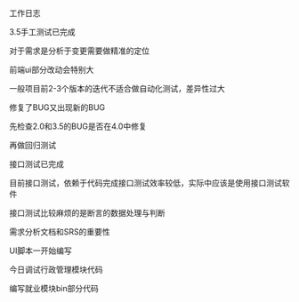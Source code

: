 工作日志

3.5手工测试已完成

对于需求是分析于变更需要做精准的定位

前端ui部分改动会特别大

一般项目前2-3个版本的迭代不适合做自动化测试，差异性过大

修复了BUG又出现新的BUG

先检查2.0和3.5的BUG是否在4.0中修复

再做回归测试



接口测试已完成

目前接口测试，依赖于代码完成接口测试效率较低，实际中应该是使用接口测试软件

接口测试比较麻烦的是断言的数据处理与判断

需求分析文档和SRS的重要性



UI脚本一开始编写

今日调试行政管理模块代码

编写就业模块bin部分代码





